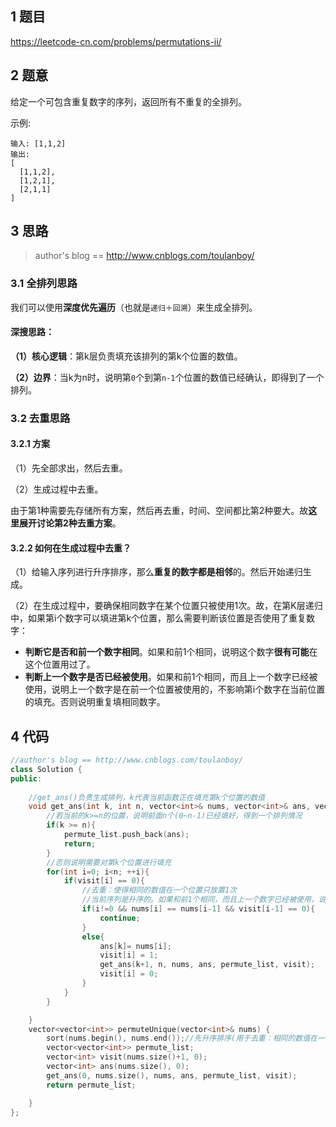 ## 1 题目

https://leetcode-cn.com/problems/permutations-ii/

## 2 题意

给定一个可包含重复数字的序列，返回所有不重复的全排列。

示例:
```
输入: [1,1,2]
输出:
[
  [1,1,2],
  [1,2,1],
  [2,1,1]
]
```

## 3 思路

>  author's blog == http://www.cnblogs.com/toulanboy/

### 3.1 全排列思路

我们可以使用**深度优先遍历**（也就是`递归＋回溯`）来生成全排列。

#### 深搜思路：

**（1）核心逻辑**：第k层负责填充该排列的第k个位置的数值。

**（2）边界**：当k为n时，说明第`0`个到第`n-1`个位置的数值已经确认，即得到了一个排列。



### 3.2 去重思路

#### 3.2.1 方案

（1）先全部求出，然后去重。

（2）生成过程中去重。

由于第1种需要先存储所有方案，然后再去重，时间、空间都比第2种要大。故**这里展开讨论第2种去重方案**。

#### 3.2.2 如何在生成过程中去重？

（1）给输入序列进行升序排序，那么**重复的数字都是相邻**的。然后开始递归生成。

（2）在生成过程中，要确保相同数字在某个位置只被使用1次。故，在第K层递归中，如果第i个数字可以填进第k个位置，那么需要判断该位置是否使用了重复数字：

- **判断它是否和前一个数字相同**。如果和前1个相同，说明这个数字**很有可能**在这个位置用过了。
- **判断上一个数字是否已经被使用**。如果和前1个相同，而且上一个数字已经被使用，说明上一个数字是在前一个位置被使用的，不影响第i个数字在当前位置的填充。否则说明重复填相同数字。



## 4 代码

```c++
//author's blog == http://www.cnblogs.com/toulanboy/
class Solution {
public:
    
    //get_ans()负责生成排列，k代表当前函数正在填充第k个位置的数值
    void get_ans(int k, int n, vector<int>& nums, vector<int>& ans, vector<vector<int>>& permute_list, vector<int> &visit){
        //若当前的k>=n的位置，说明前面n个(0~n-1)已经填好，得到一个排列情况
        if(k >= n){
            permute_list.push_back(ans);
            return;
        }
        //否则说明需要对第k个位置进行填充
        for(int i=0; i<n; ++i){
            if(visit[i] == 0){
                //去重：使得相同的数值在一个位置只放置1次
                //当前序列是升序的。如果和前1个相同，而且上一个数字已经被使用，说明上一个数字是在第k-1个位置被使用的，不影响第i个数字在第k个位置的填充。否则说明重复填相同数字。
                if(i!=0 && nums[i] == nums[i-1] && visit[i-1] == 0){
                    continue;
                }
                else{
                    ans[k]= nums[i];
                    visit[i] = 1;
                    get_ans(k+1, n, nums, ans, permute_list, visit);
                    visit[i] = 0;
                }
            }
        }

    }
    vector<vector<int>> permuteUnique(vector<int>& nums) {
        sort(nums.begin(), nums.end());//先升序排序(用于去重：相同的数值在一个位置只放置1次，达到去重的目的)
        vector<vector<int>> permute_list;
        vector<int> visit(nums.size()+1, 0);
        vector<int> ans(nums.size(), 0);
        get_ans(0, nums.size(), nums, ans, permute_list, visit);
        return permute_list;

    }
};
```

